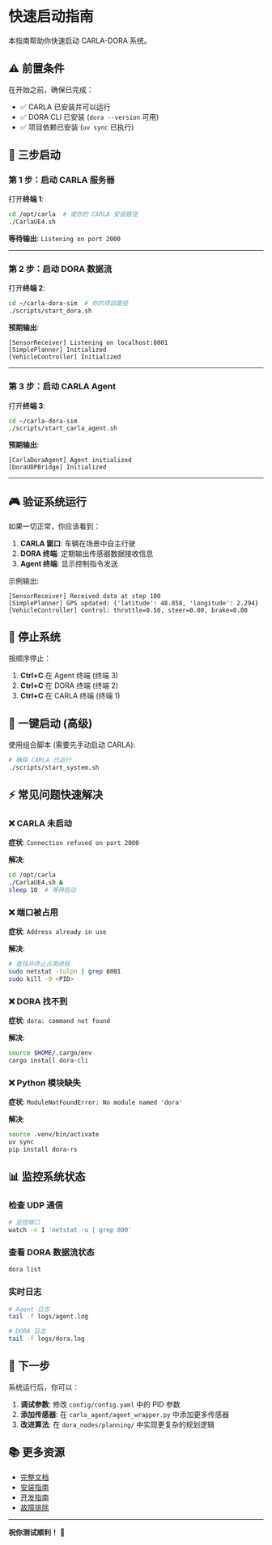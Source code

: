 # 快速启动指南

本指南帮助你快速启动 CARLA-DORA 系统。

## ⚠️ 前置条件

在开始之前，确保已完成：

- ✅ CARLA 已安装并可以运行
- ✅ DORA CLI 已安装 (`dora --version` 可用)
- ✅ 项目依赖已安装 (`uv sync` 已执行)

## 🚀 三步启动

### 第 1 步：启动 CARLA 服务器

打开**终端 1**:

```bash
cd /opt/carla  # 或你的 CARLA 安装路径
./CarlaUE4.sh
```

**等待输出**: `Listening on port 2000`

---

### 第 2 步：启动 DORA 数据流

打开**终端 2**:

```bash
cd ~/carla-dora-sim  # 你的项目路径
./scripts/start_dora.sh
```

**预期输出**:
```
[SensorReceiver] Listening on localhost:8001
[SimplePlanner] Initialized
[VehicleController] Initialized
```

---

### 第 3 步：启动 CARLA Agent

打开**终端 3**:

```bash
cd ~/carla-dora-sim
./scripts/start_carla_agent.sh
```

**预期输出**:
```
[CarlaDoraAgent] Agent initialized
[DoraUDPBridge] Initialized
```

---

## 🎮 验证系统运行

如果一切正常，你应该看到：

1. **CARLA 窗口**: 车辆在场景中自主行驶
2. **DORA 终端**: 定期输出传感器数据接收信息
3. **Agent 终端**: 显示控制指令发送

示例输出:

```
[SensorReceiver] Received data at step 100
[SimplePlanner] GPS updated: {'latitude': 48.858, 'longitude': 2.294}
[VehicleController] Control: throttle=0.50, steer=0.00, brake=0.00
```

## 🛑 停止系统

按顺序停止：

1. **Ctrl+C** 在 Agent 终端 (终端 3)
2. **Ctrl+C** 在 DORA 终端 (终端 2)
3. **Ctrl+C** 在 CARLA 终端 (终端 1)

## 🔧 一键启动 (高级)

使用组合脚本 (需要先手动启动 CARLA):

```bash
# 确保 CARLA 已运行
./scripts/start_system.sh
```

## ⚡ 常见问题快速解决

### ❌ CARLA 未启动

**症状**: `Connection refused on port 2000`

**解决**:
```bash
cd /opt/carla
./CarlaUE4.sh &
sleep 10  # 等待启动
```

### ❌ 端口被占用

**症状**: `Address already in use`

**解决**:
```bash
# 查找并终止占用进程
sudo netstat -tulpn | grep 8001
sudo kill -9 <PID>
```

### ❌ DORA 找不到

**症状**: `dora: command not found`

**解决**:
```bash
source $HOME/.cargo/env
cargo install dora-cli
```

### ❌ Python 模块缺失

**症状**: `ModuleNotFoundError: No module named 'dora'`

**解决**:
```bash
source .venv/bin/activate
uv sync
pip install dora-rs
```

## 📊 监控系统状态

### 检查 UDP 通信

```bash
# 监控端口
watch -n 1 'netstat -u | grep 800'
```

### 查看 DORA 数据流状态

```bash
dora list
```

### 实时日志

```bash
# Agent 日志
tail -f logs/agent.log

# DORA 日志
tail -f logs/dora.log
```

## 🎯 下一步

系统运行后，你可以：

1. **调试参数**: 修改 `config/config.yaml` 中的 PID 参数
2. **添加传感器**: 在 `carla_agent/agent_wrapper.py` 中添加更多传感器
3. **改进算法**: 在 `dora_nodes/planning/` 中实现更复杂的规划逻辑

## 📚 更多资源

- [完整文档](README.md)
- [安装指南](docs/INSTALLATION.md)
- [开发指南](docs/DEVELOPMENT.md)
- [故障排除](docs/TROUBLESHOOTING.md)

---

**祝你测试顺利！** 🎉
